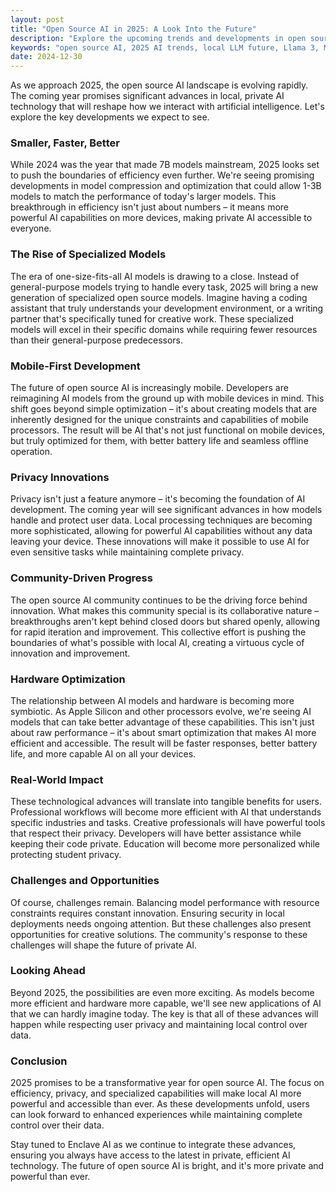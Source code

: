 ```yaml
---
layout: post
title: "Open Source AI in 2025: A Look Into the Future"
description: "Explore the upcoming trends and developments in open source AI for 2025. From smaller models to enhanced privacy, discover what's next for local language models."
keywords: "open source AI, 2025 AI trends, local LLM future, Llama 3, Mistral future, private AI trends, AI predictions"
date: 2024-12-30
---
```


As we approach 2025, the open source AI landscape is evolving rapidly. The coming year promises significant advances in local, private AI technology that will reshape how we interact with artificial intelligence. Let's explore the key developments we expect to see.

### Smaller, Faster, Better

While 2024 was the year that made 7B models mainstream, 2025 looks set to push the boundaries of efficiency even further. We're seeing promising developments in model compression and optimization that could allow 1-3B models to match the performance of today's larger models. This breakthrough in efficiency isn't just about numbers – it means more powerful AI capabilities on more devices, making private AI accessible to everyone.

### The Rise of Specialized Models

The era of one-size-fits-all AI models is drawing to a close. Instead of general-purpose models trying to handle every task, 2025 will bring a new generation of specialized open source models. Imagine having a coding assistant that truly understands your development environment, or a writing partner that's specifically tuned for creative work. These specialized models will excel in their specific domains while requiring fewer resources than their general-purpose predecessors.

### Mobile-First Development

The future of open source AI is increasingly mobile. Developers are reimagining AI models from the ground up with mobile devices in mind. This shift goes beyond simple optimization – it's about creating models that are inherently designed for the unique constraints and capabilities of mobile processors. The result will be AI that's not just functional on mobile devices, but truly optimized for them, with better battery life and seamless offline operation.

### Privacy Innovations

Privacy isn't just a feature anymore – it's becoming the foundation of AI development. The coming year will see significant advances in how models handle and protect user data. Local processing techniques are becoming more sophisticated, allowing for powerful AI capabilities without any data leaving your device. These innovations will make it possible to use AI for even sensitive tasks while maintaining complete privacy.

### Community-Driven Progress

The open source AI community continues to be the driving force behind innovation. What makes this community special is its collaborative nature – breakthroughs aren't kept behind closed doors but shared openly, allowing for rapid iteration and improvement. This collective effort is pushing the boundaries of what's possible with local AI, creating a virtuous cycle of innovation and improvement.

### Hardware Optimization

The relationship between AI models and hardware is becoming more symbiotic. As Apple Silicon and other processors evolve, we're seeing AI models that can take better advantage of these capabilities. This isn't just about raw performance – it's about smart optimization that makes AI more efficient and accessible. The result will be faster responses, better battery life, and more capable AI on all your devices.

### Real-World Impact

These technological advances will translate into tangible benefits for users. Professional workflows will become more efficient with AI that understands specific industries and tasks. Creative professionals will have powerful tools that respect their privacy. Developers will have better assistance while keeping their code private. Education will become more personalized while protecting student privacy.

### Challenges and Opportunities

Of course, challenges remain. Balancing model performance with resource constraints requires constant innovation. Ensuring security in local deployments needs ongoing attention. But these challenges also present opportunities for creative solutions. The community's response to these challenges will shape the future of private AI.

### Looking Ahead

Beyond 2025, the possibilities are even more exciting. As models become more efficient and hardware more capable, we'll see new applications of AI that we can hardly imagine today. The key is that all of these advances will happen while respecting user privacy and maintaining local control over data.

### Conclusion

2025 promises to be a transformative year for open source AI. The focus on efficiency, privacy, and specialized capabilities will make local AI more powerful and accessible than ever. As these developments unfold, users can look forward to enhanced experiences while maintaining complete control over their data.

Stay tuned to Enclave AI as we continue to integrate these advances, ensuring you always have access to the latest in private, efficient AI technology. The future of open source AI is bright, and it's more private and powerful than ever. 
